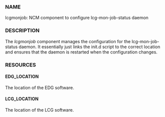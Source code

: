 
### NAME

lcgmonjob: NCM component to configure lcg-mon-job-status daemon

### DESCRIPTION

The _lcgmonjob_ component manages the configuration for the
lcg-mon-job-status daemon.  It essentially just links the
init.d script to the correct location and ensures that the
daemon is restarted when the configuration changes. 

### RESOURCES

#### EDG\_LOCATION

The location of the EDG software.

#### LCG\_LOCATION

The location of the LCG software.
